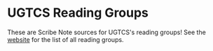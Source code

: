 # UGTCS Reading Groups

These are Scribe Note sources for UGTCS's reading groups!
See the [website](https://ugtcs.berkeley.edu/reading-groups) for the list of all reading groups.

